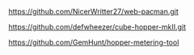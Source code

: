 https://github.com/NicerWritter27/web-pacman.git

https://github.com/defwheezer/cube-hopper-mkII.git

https://github.com/GemHunt/hopper-metering-tool
